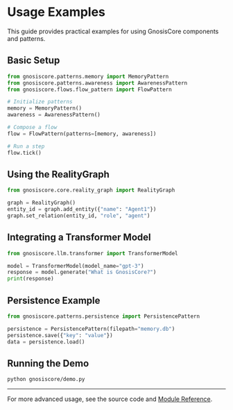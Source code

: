 # Usage Examples

This guide provides practical examples for using GnosisCore components and patterns.

## Basic Setup

```python
from gnosiscore.patterns.memory import MemoryPattern
from gnosiscore.patterns.awareness import AwarenessPattern
from gnosiscore.flows.flow_pattern import FlowPattern

# Initialize patterns
memory = MemoryPattern()
awareness = AwarenessPattern()

# Compose a flow
flow = FlowPattern(patterns=[memory, awareness])

# Run a step
flow.tick()
```

## Using the RealityGraph

```python
from gnosiscore.core.reality_graph import RealityGraph

graph = RealityGraph()
entity_id = graph.add_entity({"name": "Agent1"})
graph.set_relation(entity_id, "role", "agent")
```

## Integrating a Transformer Model

```python
from gnosiscore.llm.transformer import TransformerModel

model = TransformerModel(model_name="gpt-3")
response = model.generate("What is GnosisCore?")
print(response)
```

## Persistence Example

```python
from gnosiscore.patterns.persistence import PersistencePattern

persistence = PersistencePattern(filepath="memory.db")
persistence.save({"key": "value"})
data = persistence.load()
```

## Running the Demo

```sh
python gnosiscore/demo.py
```

---

For more advanced usage, see the source code and [Module Reference](modules.md).
